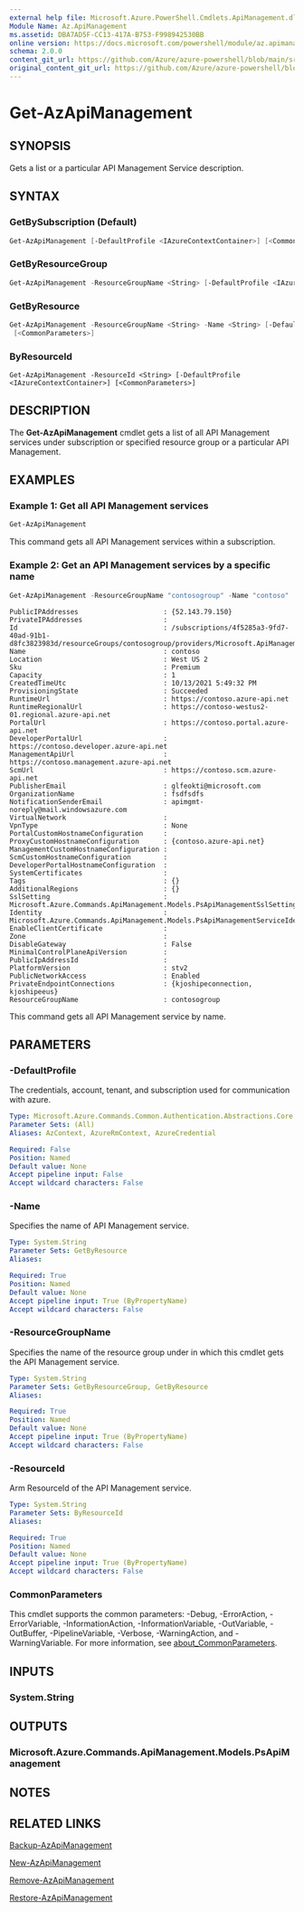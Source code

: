 ```yaml
---
external help file: Microsoft.Azure.PowerShell.Cmdlets.ApiManagement.dll-Help.xml
Module Name: Az.ApiManagement
ms.assetid: DBA7AD5F-CC13-417A-B753-F998942530BB
online version: https://docs.microsoft.com/powershell/module/az.apimanagement/get-azapimanagement
schema: 2.0.0
content_git_url: https://github.com/Azure/azure-powershell/blob/main/src/ApiManagement/ApiManagement/help/Get-AzApiManagement.md
original_content_git_url: https://github.com/Azure/azure-powershell/blob/main/src/ApiManagement/ApiManagement/help/Get-AzApiManagement.md
---
```


# Get-AzApiManagement

## SYNOPSIS

Gets a list or a particular API Management Service description.

## SYNTAX

### GetBySubscription (Default)

```powershell
Get-AzApiManagement [-DefaultProfile <IAzureContextContainer>] [<CommonParameters>]
```

### GetByResourceGroup

```powershell
Get-AzApiManagement -ResourceGroupName <String> [-DefaultProfile <IAzureContextContainer>] [<CommonParameters>]
```

### GetByResource

```powershell
Get-AzApiManagement -ResourceGroupName <String> -Name <String> [-DefaultProfile <IAzureContextContainer>]
 [<CommonParameters>]
```

### ByResourceId

```
Get-AzApiManagement -ResourceId <String> [-DefaultProfile <IAzureContextContainer>] [<CommonParameters>]
```

## DESCRIPTION

The **Get-AzApiManagement** cmdlet gets a list of all API Management services under subscription or specified resource group or a particular API Management.

## EXAMPLES

### Example 1: Get all API Management services

```powershell
Get-AzApiManagement
```

This command gets all API Management services within a subscription.

### Example 2: Get an API Management services by a specific name

```powershell
Get-AzApiManagement -ResourceGroupName "contosogroup" -Name "contoso"                                                                                                                                 
```

```output
PublicIPAddresses                     : {52.143.79.150}
PrivateIPAddresses                    :
Id                                    : /subscriptions/4f5285a3-9fd7-40ad-91b1-d8fc3823983d/resourceGroups/contosogroup/providers/Microsoft.ApiManagement/service/contoso
Name                                  : contoso
Location                              : West US 2
Sku                                   : Premium
Capacity                              : 1
CreatedTimeUtc                        : 10/13/2021 5:49:32 PM
ProvisioningState                     : Succeeded
RuntimeUrl                            : https://contoso.azure-api.net
RuntimeRegionalUrl                    : https://contoso-westus2-01.regional.azure-api.net
PortalUrl                             : https://contoso.portal.azure-api.net
DeveloperPortalUrl                    : https://contoso.developer.azure-api.net
ManagementApiUrl                      : https://contoso.management.azure-api.net
ScmUrl                                : https://contoso.scm.azure-api.net
PublisherEmail                        : glfeokti@microsoft.com
OrganizationName                      : fsdfsdfs
NotificationSenderEmail               : apimgmt-noreply@mail.windowsazure.com
VirtualNetwork                        :
VpnType                               : None
PortalCustomHostnameConfiguration     :
ProxyCustomHostnameConfiguration      : {contoso.azure-api.net}
ManagementCustomHostnameConfiguration :
ScmCustomHostnameConfiguration        :
DeveloperPortalHostnameConfiguration  :
SystemCertificates                    :
Tags                                  : {}
AdditionalRegions                     : {}
SslSetting                            : Microsoft.Azure.Commands.ApiManagement.Models.PsApiManagementSslSetting
Identity                              : Microsoft.Azure.Commands.ApiManagement.Models.PsApiManagementServiceIdentity
EnableClientCertificate               :
Zone                                  :
DisableGateway                        : False
MinimalControlPlaneApiVersion         :
PublicIpAddressId                     :
PlatformVersion                       : stv2
PublicNetworkAccess                   : Enabled
PrivateEndpointConnections            : {kjoshipeconnection, kjoshipeeus}
ResourceGroupName                     : contosogroup
```

This command gets all API Management service by name.


## PARAMETERS

### -DefaultProfile

The credentials, account, tenant, and subscription used for communication with azure.

```yaml
Type: Microsoft.Azure.Commands.Common.Authentication.Abstractions.Core.IAzureContextContainer
Parameter Sets: (All)
Aliases: AzContext, AzureRmContext, AzureCredential

Required: False
Position: Named
Default value: None
Accept pipeline input: False
Accept wildcard characters: False
```

### -Name

Specifies the name of API Management service.

```yaml
Type: System.String
Parameter Sets: GetByResource
Aliases:

Required: True
Position: Named
Default value: None
Accept pipeline input: True (ByPropertyName)
Accept wildcard characters: False
```

### -ResourceGroupName

Specifies the name of the resource group under in which this cmdlet gets the API Management service.

```yaml
Type: System.String
Parameter Sets: GetByResourceGroup, GetByResource
Aliases:

Required: True
Position: Named
Default value: None
Accept pipeline input: True (ByPropertyName)
Accept wildcard characters: False
```

### -ResourceId

Arm ResourceId of the API Management service.

```yaml
Type: System.String
Parameter Sets: ByResourceId
Aliases:

Required: True
Position: Named
Default value: None
Accept pipeline input: True (ByPropertyName)
Accept wildcard characters: False
```

### CommonParameters

This cmdlet supports the common parameters: -Debug, -ErrorAction, -ErrorVariable, -InformationAction, -InformationVariable, -OutVariable, -OutBuffer, -PipelineVariable, -Verbose, -WarningAction, and -WarningVariable. For more information, see [about_CommonParameters](http://go.microsoft.com/fwlink/?LinkID=113216).

## INPUTS

### System.String

## OUTPUTS

### Microsoft.Azure.Commands.ApiManagement.Models.PsApiManagement

## NOTES

## RELATED LINKS

[Backup-AzApiManagement](./Backup-AzApiManagement.md)

[New-AzApiManagement](./New-AzApiManagement.md)

[Remove-AzApiManagement](./Remove-AzApiManagement.md)

[Restore-AzApiManagement](./Restore-AzApiManagement.md)
